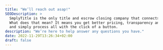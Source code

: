 ```yaml
---
title: "We’ll reach out asap!"
SEODescription: >
  SmplyTitle is the only title and escrow closing company that connects directly with the buyer and seller.
  What does that mean? It means you get better pricing, transparency and clear understanding
  and simply process all with the click of a button.
description: "We’re here to help answer any questions you have."
date: 2022-11-29T13:26:34+02:00
draft: false
---
```


